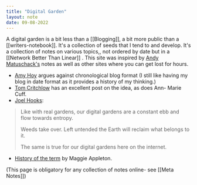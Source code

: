 ```yaml
---
title: "Digital Garden"
layout: note
date: 09-08-2022
---
```


A digital garden is a bit less than a [[Blogging]], a bit more public than a [[writers-notebook]]. It's a collection of seeds that I tend to and develop. It's a collection of notes on various topics,, not ordered by date but in a [[Network Better Than Linear]] . This site was inspired by <a href="https://notes.andymatuschak.org/About_these_notes" >Andy Matuschack's</a> notes as well as other sites where you can get lost for hours.

-   <a href="https://stackingthebricks.com/how-blogs-broke-the-web/" >Amy Hoy</a> argues against chronological blog format (I still like having my blog in date format as it provides a history of my thinking.)
-   <a href="https://tomcritchlow.com/2019/02/17/building-digital-garden/" >Tom Critchlow</a> has an excellent post on the idea, as does Ann- Marie Cuff.
-   <a href="https://joelhooks.com/digital-garden" >Joel Hooks</a>:

> Like with real gardens, our digital gardens are a constant ebb and flow towards entropy.  
>   
> Weeds take over. Left untended the Earth will reclaim what belongs to it.  
>   
> The same is true for our digital gardens here on the internet.  

-   <a href="https://maggieappleton.com/garden-history" >History of the term</a> by Maggie Appleton.

(This page is obligatory for any collection of notes online- see [[Meta Notes]])
